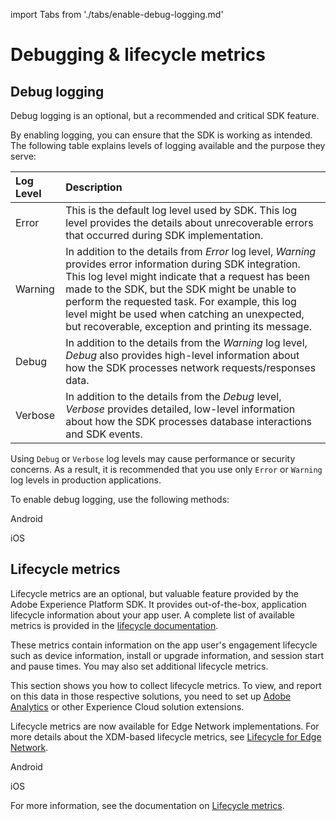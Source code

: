 import Tabs from './tabs/enable-debug-logging.md'

# Debugging & lifecycle metrics

## Debug logging

Debug logging is an optional, but a recommended and critical SDK feature.

By enabling logging, you can ensure that the SDK is working as intended. The following table explains levels of logging available and the purpose they serve:

| Log Level | Description |
| :--- | :--- |
| Error | This is the default log level used by SDK. This log level provides the details about unrecoverable errors that occurred during SDK implementation. |
| Warning | In addition to the details from _Error_ log level, _Warning_ provides error information during SDK integration. This log level might indicate that a request has been made to the SDK, but the SDK might be unable to perform the requested task. For example, this log level might be used when catching an unexpected, but recoverable, exception and printing its message. |
| Debug | In addition to the details from the _Warning_ log level, _Debug_ also provides high-level information about how the SDK processes network requests/responses data. |
| Verbose | In addition to the details from the _Debug_ level, _Verbose_ provides detailed, low-level information about how the SDK processes database interactions and SDK events. |

<InlineAlert variant="warning" slots="text"/>

Using `Debug` or `Verbose` log levels may cause performance or security concerns. As a result, it is recommended that you use only `Error` or `Warning` log levels in production applications.

To enable debug logging, use the following methods:

<TabsBlock orientation="horizontal" slots="heading, content" repeat="2"/>

Android

<Tabs query="platform=android&task=enable"/>

iOS

<Tabs query="platform=ios&task=enable"/>

<!-- React Native

<Tabs query="platform=react-native&task=enable"/> -->

<!-- Flutter

<Tabs query="platform=flutter&task=enable"/> -->

<!-- Cordova

<Tabs query="platform=cordova&task=enable"/>

Unity

<Tabs query="platform=unity&task=enable"/> -->

## Lifecycle metrics

Lifecycle metrics are an optional, but valuable feature provided by the Adobe Experience Platform SDK. It provides out-of-the-box, application lifecycle information about your app user. A complete list of available metrics is provided in the [lifecycle documentation](../mobile-foundation-extensions/mobile-core/lifecycle/index.md).

These metrics contain information on the app user's engagement lifecycle such as device information, install or upgrade information, and session start and pause times. You may also set additional lifecycle metrics.

<InlineAlert variant="warning" slots="text"/>

This section shows you how to collect lifecycle metrics. To view, and report on this data in those respective solutions, you need to set up [Adobe Analytics](../adobe-analytics/index.md) or other Experience Cloud solution extensions.

<InlineAlert variant="success" slots="text"/>

Lifecycle metrics are now available for Edge Network implementations. For more details about the XDM-based lifecycle metrics, see [Lifecycle for Edge Network](../mobile-foundation-extensions/lifecycle-for-edge-network/index.md).

<TabsBlock orientation="horizontal" slots="heading, content" repeat="2"/>

Android

<Tabs query="platform=android&task=metrics"/>

iOS

<Tabs query="platform=ios&task=metrics"/>

<!-- React Native

<Tabs query="platform=react-native&task=metrics"/> -->

<!-- Flutter

<Tabs query="platform=flutter&task=metrics"/> -->

<!-- Cordova

<Tabs query="platform=cordova&task=metrics"/>

Unity

<Tabs query="platform=unity&task=metrics"/>

Xamarin

<Tabs query="platform=xamarin&task=metrics"/> -->


For more information, see the documentation on [Lifecycle metrics](../mobile-foundation-extensions/mobile-core/lifecycle/index.md).


